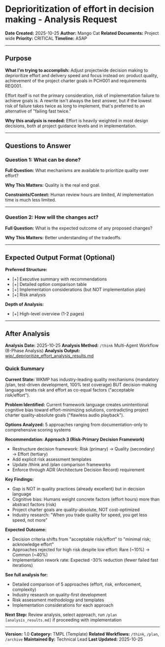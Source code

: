 # Deprioritization of effort in decision making - Analysis Request

**Date Created:** 2025-10-25
**Author:** Mango Cat
**Related Documents:** Project wide
**Priority:** CRITICAL
**Timeline:** ASAP

---

## Purpose

**What I'm trying to accomplish:**
Adjust projectwide decision making to deprioritize effort and delivery speed and focus instead on: product quality, achievement of the project charter goals in PCH001 and requirements REQ001.

Effort itself is not the primary consideration, risk of implementation failure to achieve goals is.  A rewrite isn't always the best answer, but if the lowest risk of failure takes twice as long to implement, that's preferred to an alternative of "failing fast twice."

**Why this analysis is needed:**
Effort is heavily weighted in most design decisions, both at project guidance levels and in implementation.

---

## Questions to Answer

### Question 1: What can be done?

**Full Question:**
What mechanisms are available to prioritize quality over effort?

**Why This Matters:**
Quality is the real end goal.

**Constraints/Context:**
Human review hours are limited, AI implementation time is much less limited.

---

### Question 2: How will the changes act?

**Full Question:**
What is the expected outcome of any proposed changes?

**Why This Matters:**
Better understanding of the tradeoffs.

---

## Expected Output Format (Optional)

**Preferred Structure:**
- [+] Executive summary with recommendations
- [+] Detailed option comparison table
- [+] Implementation considerations (but NOT implementation plan)
- [+] Risk analysis

**Depth of Analysis:**
- [+] High-level overview (1-2 pages)

---

## After Analysis

**Analysis Date:** 2025-10-25
**Analysis Method:** `/think` Multi-Agent Workflow (8-Phase Analysis)
**Analysis Output:** [wip/_deprioritize_effort_analysis_results.md](wip/_deprioritize_effort_analysis_results.md)

### Quick Summary

**Current State:**
WKMP has industry-leading quality mechanisms (mandatory /plan, test-driven development, 100% test coverage) BUT decision-making language treats risk and effort as co-equal factors ("acceptable risk/effort").

**Problem Identified:**
Current framework language creates unintentional cognitive bias toward effort-minimizing solutions, contradicting project charter quality-absolute goals ("flawless audio playback").

**Options Analyzed:** 5 approaches ranging from documentation-only to comprehensive scoring systems

**Recommendation:** **Approach 3 (Risk-Primary Decision Framework)**
- Restructure decision framework: Risk (primary) → Quality (secondary) → Effort (tertiary)
- Add explicit risk assessment templates
- Update /think and /plan comparison frameworks
- Enforce through ADR (Architecture Decision Record) requirement

**Key Findings:**
- Gap is NOT in quality practices (already excellent) but in decision language
- Cognitive bias: Humans weight concrete factors (effort hours) more than abstract factors (risk)
- Project charter goals are quality-absolute, NOT cost-optimized
- Industry research: "When you trade quality for speed, you get less speed, not more"

**Expected Outcome:**
- Decision criteria shifts from "acceptable risk/effort" to "minimal risk; acknowledge effort"
- Approaches rejected for high risk despite low effort: Rare (~10%) → Common (~40%)
- Implementation rework rate: Expected -30% reduction (fewer failed fast iterations)

**See full analysis for:**
- Detailed comparison of 5 approaches (effort, risk, enforcement, complexity)
- Industry research on quality-first development
- Risk assessment methodology and templates
- Implementation considerations for each approach

**Next Step:** Review analysis, select approach, run `/plan [analysis_results.md]` if proceeding with implementation

---

**Version:** 1.0
**Category:** TMPL (Template)
**Related Workflows:** `/think`, `/plan`, `/archive`
**Maintained By:** Technical Lead
**Last Updated:** 2025-10-25
